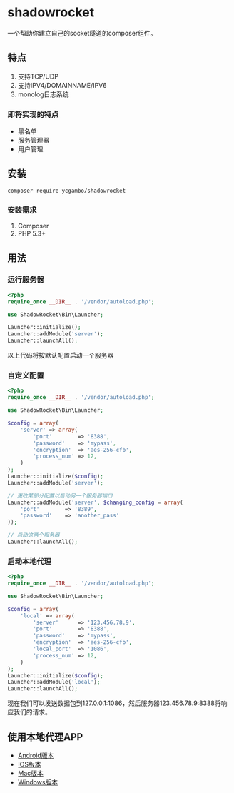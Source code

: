 # shadowrocket

一个帮助你建立自己的socket隧道的composer组件。

## 特点
1. 支持TCP/UDP
2. 支持IPV4/DOMAINNAME/IPV6
3. monolog日志系统

### 即将实现的特点
- 黑名单
- 服务管理器
- 用户管理


## 安装

    composer require ycgambo/shadowrocket

### 安装需求
1. Composer
2. PHP 5.3+

## 用法

### 运行服务器

```php
<?php
require_once __DIR__ . '/vendor/autoload.php';

use ShadowRocket\Bin\Launcher;

Launcher::initialize();
Launcher::addModule('server');
Launcher::launchAll();
```

以上代码将按默认配置启动一个服务器

### 自定义配置

```php
<?php
require_once __DIR__ . '/vendor/autoload.php';

use ShadowRocket\Bin\Launcher;

$config = array(
    'server' => array(
        'port'        => '8388',
        'password'    => 'mypass',
        'encryption'  => 'aes-256-cfb',
        'process_num' => 12,
    )
);
Launcher::initialize($config);
Launcher::addModule('server');

// 更改某部分配置以启动另一个服务器端口
Launcher::addModule('server', $changing_config = array(
    'port'        => '8389',
    'password'    => 'another_pass'
));

// 启动这两个服务器
Launcher::launchAll();
```

### 启动本地代理

```php
<?php
require_once __DIR__ . '/vendor/autoload.php';

use ShadowRocket\Bin\Launcher;

$config = array(
    'local' => array(
        'server'      => '123.456.78.9',
        'port'        => '8388',
        'password'    => 'mypass',
        'encryption'  => 'aes-256-cfb',
        'local_port'  => '1086',
        'process_num' => 12,
    )
);
Launcher::initialize($config);
Launcher::addModule('local');
Launcher::launchAll();
```

现在我们可以发送数据包到127.0.0.1:1086，然后服务器123.456.78.9:8388将响应我们的请求。

## 使用本地代理APP

- [Android版本](https://github.com/shadowsocks/shadowsocks-android/releases)
- [IOS版本](https://itunes.apple.com/cn/app/superwingy/id1290093815?mt=8)
- [Mac版本](https://github.com/shadowsocks/ShadowsocksX-NG/releases) 
- [Windows版本](https://github.com/shadowsocks/shadowsocks-windows/releases)
